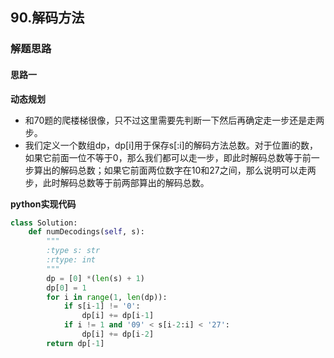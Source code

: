 ## 90.解码方法
### 解题思路
#### 思路一
**动态规划**
- 和70题的爬楼梯很像，只不过这里需要先判断一下然后再确定走一步还是走两步。
- 我们定义一个数组dp，dp[i]用于保存s[:i]的解码方法总数。对于位置i的数，如果它前面一位不等于0，那么我们都可以走一步，即此时解码总数等于前一步算出的解码总数；如果它前面两位数字在10和27之间，那么说明可以走两步，此时解码总数等于前两部算出的解码总数。

**python实现代码**
```python
class Solution:
    def numDecodings(self, s):
        """
        :type s: str
        :rtype: int
        """
        dp = [0] *(len(s) + 1)
        dp[0] = 1
        for i in range(1, len(dp)):
            if s[i-1] != '0':
                dp[i] += dp[i-1]
            if i != 1 and '09' < s[i-2:i] < '27':
                dp[i] += dp[i-2]
        return dp[-1]

```

